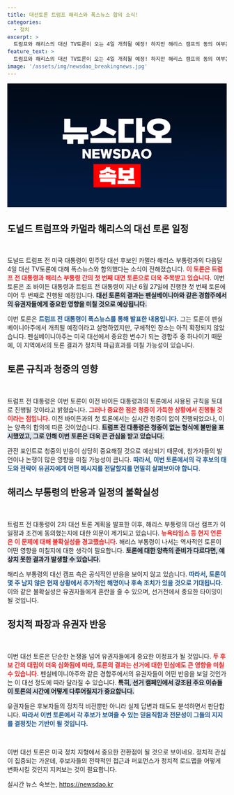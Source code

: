 ```yaml
---
title: 대선토론 트럼프 해리스와 폭스뉴스 합의 소식!
categories:
  - 정치
excerpt: >
  트럼프와 해리스의 대선 TV토론이 오는 4일 개최될 예정! 하지만 해리스 캠프의 동의 여부는 여전히 미지수. 펜실베니아에서 펼쳐질 이 싸움의 결과, 대선 판도를 어떻게 바꿀까? 클릭하고 더 알아보세요!
feature_text: >
  트럼프와 해리스의 대선 TV토론이 오는 4일 개최될 예정! 하지만 해리스 캠프의 동의 여부는 여전히 미지수. 펜실베니아에서 펼쳐질 이 싸움의 결과, 대선 판도를 어떻게 바꿀까? 클릭하고 더 알아보세요!
image: '/assets/img/newsdao_breakingnews.jpg'
---
```


<p><img src="/assets/img/newsdao_breakingnews.jpg" alt="cryptoinkorea 속보" /></p>

<h2 data-ke-size="size26">도널드 트럼프와 카멀라 해리스의 대선 토론 일정</h2>

<p data-ke-size="size16">&nbsp;</p> 

<p>도널드 트럼프 전 미국 대통령이 민주당 대선 후보인 카멀라 해리스 부통령과의 다음달 4일 대선 TV토론에 대해 폭스뉴스와 합의했다는 소식이 전해졌습니다. <b><span style="color: #ee2323;">이 토론은 트럼프 전 대통령과 해리스 부통령 간의 첫 번째 대면 토론으로 더욱 주목받고 있습니다.</span></b> 이번 토론은 조 바이든 대통령과 트럼프 전 대통령이 지난 6월 27일에 진행한 첫 번째 토론에 이어 두 번째로 진행될 예정입니다. <b><span style="background-color: #21538527;">대선 토론의 결과는 펜실베이니아와 같은 경합주에서의 유권자들에게 중요한 영향을 미칠 것으로 예상됩니다.</span></b></p>

<p>이번 토론은 <b><span style="color: #1a5490;">트럼프 전 대통령이 폭스뉴스를 통해 발표한 내용입니다.</span></b> 그는 토론이 펜실베이니아주에서 개최될 예정이라고 설명하였지만, 구체적인 장소는 아직 확정되지 않았습니다. 펜실베이니아주는 미국 대선에서 중요한 변수가 되는 경합주 중 하나이기 때문에, 이 지역에서의 토론 결과가 정치적 파급효과를 미칠 가능성이 있습니다.</p>

<h2 data-ke-size="size26">토론 규칙과 청중의 영향</h2>

<p data-ke-size="size16">&nbsp;</p> 

<p>트럼프 전 대통령은 이번 토론이 이전 바이든 대통령과의 토론에서 사용된 규칙을 토대로 진행될 것이라고 밝혔습니다. <b><span style="color: #ee2323;">그러나 중요한 점은 청중이 가득한 상황에서 진행될 것이라는 점입니다.</span></b> 이전 바이든과의 첫 토론에서는 실시간 청중이 없이 진행되었으나, 이는 양측의 합의에 따른 것이었습니다. <b><span style="background-color: #21538527;">트럼프 전 대통령은 청중이 없는 형식에 불만을 표시했었고, 그로 인해 이번 토론은 더욱 큰 관심을 받고 있습니다.</span></b></p>

<p>관전 포인트로 청중의 반응이 상당히 중요해질 것으로 예상되기 때문에, 참가자들의 발언이나 논쟁이 많은 영향을 미칠 가능성이 큽니다. <b><span style="color: #1a5490;">따라서, 이번 토론에서의 각 후보의 태도와 전략이 유권자에게 어떤 메시지를 전달할지를 면밀히 살펴보아야 합니다.</span></b></p>

<h2 data-ke-size="size26">해리스 부통령의 반응과 일정의 불확실성</h2>

<p data-ke-size="size16">&nbsp;</p> 

<p>트럼프 전 대통령이 2차 대선 토론 계획을 발표한 이후, 해리스 부통령의 대선 캠프가 이 일정과 조건에 동의했는지에 대한 의문이 제기되고 있습니다. <b><span style="color: #ee2323;">뉴욕타임스 등 현지 언론은 이 문제에 대해 불확실성을 경고했습니다.</span></b> 해리스 부통령이 나서는 역사적인 토론이 어떤 영향을 미칠지에 대한 생각이 필요합니다. <b><span style="background-color: #21538527;">토론에 대한 양측의 준비가 다르다면, 예상치 못한 결과가 발생할 수 있습니다.</span></b></p>

<p>해리스 부통령의 대선 캠프 측은 공식적인 반응을 보이지 않고 있습니다. <b><span style="color: #1a5490;">따라서, 토론이 몇 주 남지 않은 현재 상황에서 추가적인 해명이나 후속 조치가 있을 것으로 기대됩니다.</span></b> 이와 같은 불확실성은 유권자들에게 혼란을 줄 수 있으며, 선거전에서 중요한 타이밍이 될 것입니다.</p>

<h2 data-ke-size="size26">정치적 파장과 유권자 반응</h2>

<p data-ke-size="size16">&nbsp;</p> 

<p>이번 대선 토론은 단순한 논쟁을 넘어 유권자들에게 중요한 이정표가 될 것입니다. <b><span style="color: #ee2323;">두 후보 간의 대립이 더욱 심화됨에 따라, 토론의 결과는 선거에 대한 민심에도 큰 영향을 미칠 수 있습니다.</span></b> 펜실베이니아주와 같은 경합주에서의 유권자들이 어떤 반응을 보일 것인가는 이 대선 정도에 따라 달라질 수 있습니다. <b><span style="background-color: #21538527;">특히, 선거 캠페인에서 강조된 주요 이슈들이 토론의 시간에 어떻게 다루어질지가 중요합니다.</span></b></p>

<p>유권자들은 후보자들의 정치적 비전뿐만 아니라 실제 답변과 태도도 분석하면서 판단합니다. <b><span style="color: #1a5490;">따라서 이번 토론에서 각 후보가 보여줄 수 있는 믿음직함과 전문성이 그들의 지지를 결정짓는 기반이 될 것입니다.</span></b></p>

<p data-ke-size="size16">&nbsp;</p> 

<p>이번 대선 토론은 미국 정치 지형에서 중요한 전환점이 될 것으로 보이네요. 정치적 관심이 집중되는 가운데, 후보자들의 전략적인 접근과 퍼포먼스가 정치적 로드맵을 어떻게 변화시킬 것인지 지켜보는 것이 필요합니다.</p>
실시간 뉴스 속보는, <a href="https://newsdao.kr" rel="dofollow">https://newsdao.kr</a>


